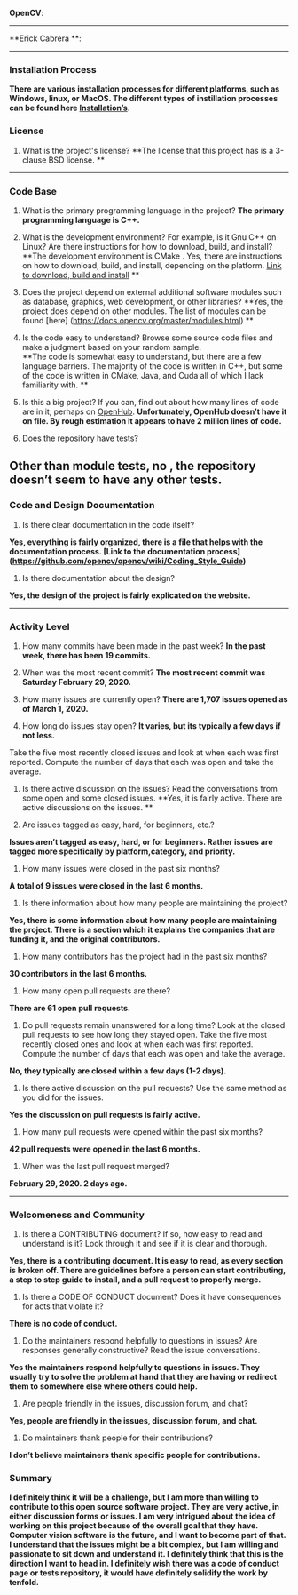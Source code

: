 

**OpenCV**: 


---


**Erick Cabrera **: 


---
### Installation Process

**There are various installation processes for different platforms, such as Windows, linux, or MacOS. The different types of instillation processes can be found here [Installation’s](https://docs.opencv.org/master/df/d65/tutorial_table_of_content_introduction.html)**. 

### License

1. What is the project's license?
 **The license that this project has is a 3-clause BSD license. **


---

### Code Base

1. What is the primary programming language in the project? 
**The primary programming language is C++.**

1. What is the development environment? For example, is it Gnu C++ on Linux?
Are there instructions for how to download, build, and install? 
**The development environment is CMake . Yes, there are instructions on how to download, build, and install, depending on the platform. [Link to download, build and install]( https://docs.opencv.org/master/df/d65/tutorial_table_of_content_introduction.html) **

1. Does the project depend on external additional software modules such as
database,  graphics, web development, or other libraries? 
**Yes, the project does depend on other modules. The list of modules can be found [here] (https://docs.opencv.org/master/modules.html) **

1. Is the code easy to understand? Browse some source code files and make
a judgment based on your random sample.  
**The code is somewhat easy to understand, but there are a few language barriers. The majority of the code is written in C++, but some of the code is written in CMake, Java, and Cuda all of which I lack familiarity with. **

1. Is this a big project? If you can, find out about how many lines of code
are in it, perhaps on [OpenHub](https://www.openhub.net/). 
**Unfortunately, OpenHub doesn’t have it on file. By rough estimation it appears to have 2 million lines of code.**

1. Does the repository have tests?

**Other than module tests, no ,  the repository doesn’t seem to have any other tests.**
---

### Code and Design Documentation
1. Is there clear documentation in the code itself? 

**Yes, everything is fairly organized, there is a file that helps with the documentation process. 
[Link to the documentation process] (https://github.com/opencv/opencv/wiki/Coding_Style_Guide)**


1. Is there documentation about the design? 

**Yes, the design of the project is fairly explicated on the website.**


---

### Activity Level

1. How many commits have been made in the past week?
**In the past week, there has been 19 commits.**

1. When was the most recent commit?
**The most recent commit was Saturday February 29, 2020.**

1. How many issues are currently open?
**There are 1,707 issues opened as of March 1, 2020.**

1. How long do issues stay open?
**It varies, but its typically a few days if not less.**

Take the five most recently closed issues and look at when each was first reported.
Compute the number of days that each was open and take the average. 

1. Is there active discussion on the issues?
Read the conversations from some open and some closed issues.
**Yes, it is fairly active. There are active discussions on the issues. **

1. Are issues tagged as easy, hard, for beginners, etc.? 

**Issues aren’t tagged as easy, hard, or for beginners. Rather issues are tagged more specifically by platform,category, and priority.**

1. How many issues were closed in the past six months?

**A total of 9 issues were closed in the last 6 months.**

1. Is there information about how many people are maintaining the project?

**Yes, there is some information about how many people are maintaining the project. There is a section which it explains the companies that are funding it, and the original contributors.**

1. How many contributors has the project had in the past six months?

**30 contributors in the last 6 months.**

1. How many open pull requests are there?

**There are 61 open pull requests.**

1. Do pull requests remain unanswered for a long time?
Look at the closed pull requests to see how long they stayed open.
Take the five most recently closed ones and look at when each was first reported.
Compute the number of days that each was open and take the average.

**No, they typically are closed within a few days (1-2 days).**

1. Is there active discussion on the pull requests?
Use the same method as you did for the issues. 

**Yes the discussion on pull requests is fairly active.**

1. How many pull requests were opened within the past six months?

**42 pull requests were opened in the last 6 months.**

1. When was the last  pull request  merged?

**February 29, 2020. 2 days ago.**

---

### Welcomeness and Community

1. Is there a CONTRIBUTING document? If so, how easy to read and understand is it?
Look through it and see if it is clear and thorough.

**Yes, there is a contributing document. It is easy to read, as every section is broken off. There are guidelines before a person can start contributing, a step to step guide to install, and a pull request to properly merge.**
1. Is there a CODE OF CONDUCT document? Does it have consequences for acts that
violate it?

**There is no code of conduct.**
1. Do the maintainers respond helpfully to questions in issues?
Are responses generally constructive? Read the issue conversations.

**Yes the maintainers respond helpfully to questions in issues. They usually try to solve the problem at hand that they are having or redirect them to somewhere else where others could help.**
1. Are people friendly in the issues, discussion forum, and chat?

**Yes, people are friendly in the issues, discussion forum, and chat.**

1. Do maintainers thank people for their contributions?

**I don’t believe maintainers thank specific people for contributions.**

### Summary

**I definitely think it will be a challenge, but I am more than willing to contribute to this open source software project. They are very active, in either discussion forms or issues. I am very intrigued about the idea of working on this project because of the overall goal that they have. Computer vision software is the future, and I want to become part of that. I understand that the issues might be a bit complex, but I am willing and passionate to sit down and understand it. I definitely think that this is the direction I want to head in. I definitely wish there was a code of conduct page or tests repository, it would have definitely solidify the work by tenfold.**

